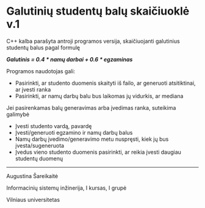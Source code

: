 # Galutinių studentų balų skaičiuoklė v.1

C++ kalba parašyta antroji programos versija, skaičiuojanti galutinius studentų balus pagal formulę

***Galutinis = 0.4 * namų darbai + 0.6 * egzaminas***

Programos naudotojas gali:

 - Pasirinkti, ar studento duomenis skaityti iš failo, ar generuoti atsitiktinai, ar įvesti ranka
 - Pasirinkti, ar namų darbų balu bus laikomas jų vidurkis, ar mediana
 
 Jei pasirenkamas balų generavimas arba įvedimas ranka, suteikima galimybė
 - Įvesti studento vardą, pavardę
 - Įvesti/generuoti egzamino ir namų darbų balus
 - Namų darbų įvedimo/generavimo metu nuspręsti, kiek jų bus įvesta/sugeneruota
 - Įvedus vieno studento duomenis pasirinkti, ar reikia įvesti daugiau studentų duomenų



------------
Augustina Šareikaitė

Informacinių sistemų inžinerija, I kursas, I grupė

Vilniaus universitetas

